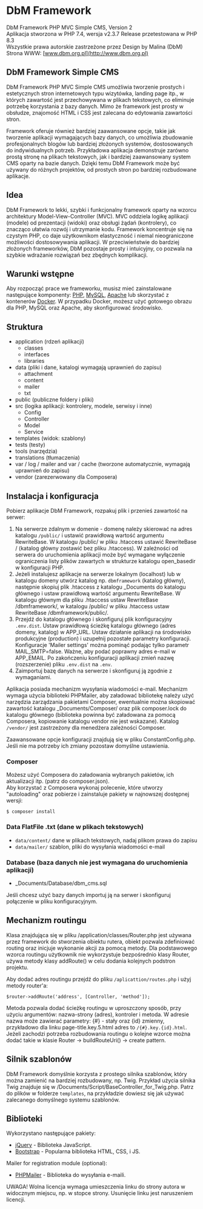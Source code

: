 # DbM Framework

DbM Framework PHP MVC Simple CMS, Version 2  
Aplikacja stworzona w PHP 7.4, wersja v2.3.7 Release przetestowana w PHP 8.3  
Wszystkie prawa autorskie zastrzeżone przez Design by Malina (DbM)  
Strona WWW: [www.dbm.org.pl](http://www.dbm.org.pl)  

## DbM Framework Simple CMS

DbM Framework PHP MVC Simple CMS umożliwia tworzenie prostych i estetycznych stron internetowych typu wizytówka, landing page itp., w których zawartość jest przechowywana w plikach tekstowych, co eliminuje potrzebę korzystania z bazy danych. Mimo że framework jest prosty w obsłudze, znajomość HTML i CSS jest zalecana do edytowania zawartości stron.

Framework oferuje również bardziej zaawansowane opcje, takie jak tworzenie aplikacji wymagających bazy danych, co umożliwia zbudowanie profesjonalnych blogów lub bardziej złożonych systemów, dostosowanych do indywidualnych potrzeb. Przykładowa aplikacja demonstruje zarówno prostą stronę na plikach tekstowych, jak i bardziej zaawansowany system CMS oparty na bazie danych. Dzięki temu DbM Framework może być używany do różnych projektów, od prostych stron po bardziej rozbudowane aplikacje.

## Idea

DbM Framework to lekki, szybki i funkcjonalny framework oparty na wzorcu architektury Model-View-Controller (MVC). MVC oddziela logikę aplikacji (modele) od prezentacji (widoki) oraz obsługi żądań (kontrolery), co znacząco ułatwia rozwój i utrzymanie kodu. Framework koncentruje się na czystym PHP, co daje użytkownikom elastyczność i niemal nieograniczone możliwości dostosowywania aplikacji. W przeciwieństwie do bardziej złożonych frameworków, DbM pozostaje prosty i intuicyjny, co pozwala na szybkie wdrażanie rozwiązań bez zbędnych komplikacji.

## Warunki wstępne

Aby rozpocząć prace we frameworku, musisz mieć zainstalowane następujące komponenty: [PHP](http://php.net), [MySQL](https://www.mysql.com), [Apache](https://httpd.apache.org) lub skorzystać z kontenerów [Docker](https://www.docker.com/). W przypadku Docker, możesz użyć gotowego obrazu dla PHP, MySQL oraz Apache, aby skonfigurować środowisko.

## Struktura

- application (rdzeń aplikacji)
  - classes
  - interfaces
  - libraries
- data (pliki i dane, katalogi wymagają uprawnień do zapisu)
  - attachment
  - content
  - mailer
  - txt
- public (publiczne foldery i pliki)
- src (logika aplikacji: kontrolery, modele, serwisy i inne)
  - Config
  - Controller
  - Model
  - Service
- templates (widok: szablony)
- tests (testy)
- tools (narzędzia)
- translations (tłumaczenia)
- var / log / mailer and var / cache (tworzone automatycznie, wymagają uprawnień do zapisu)
- vendor (zarezerwowany dla Composera)

## Instalacja i konfiguracja

Pobierz aplikacje DbM Framework, rozpakuj plik i przenieś zawartość na serwer:  
1. Na serwerze zdalnym w domenie - domenę należy skierować na adres katalogu `/public/` i ustawić prawidłową wartość argumentu RewriteBase. W katalogu /public/ w pliku .htaccess ustawić RewriteBase / (katalog główny zostawić bez pliku .htaccess). W zależności od serwera do uruchomienia aplikacji może być wymagane wyłączenie ograniczenia listy plików zawartych w strukturze katalogu open_basedir w konfiguracji PHP.
2. Jeżeli instalujesz aplikacje na serwerze lokalnym (localhost) lub w katalogu domeny utwórz katalog np. `dbmframework` (katalog główny), następnie skopiuj plik .htaccess z katalogu _Documents do katalogu głównego i ustaw prawidłową wartość argumentu RewriteBase. W katalogu głównym dla pliku .htaccess ustaw RewriteBase /dbmframework/, w katalogu /public/ w pliku .htaccess ustaw RewriteBase /dbmframework/public/.
3. Przejdź do katalogu głównego i skonfiguruj plik konfiguracyjny `.env.dist`. Ustaw prawidłową ścieżkę katalogu głównego (adres domeny, katalog) w APP_URL. Ustaw działanie aplikacji na środowisko produkcyjne (production) i uzupełnij pozostałe parametry konfiguracji. Konfiguracje 'Mailer settings' można pominąć podając tylko parametr MAIL_SMTP=false. Ważne, aby podać poprawny adres e-mail w APP_EMAIL. Po zakończeniu konfiguracji aplikacji zmień nazwę (rozszerzenie) pliku `.env.dist` na `.env`.
4. Zaimportuj bazę danych na serwerze i skonfiguruj ją zgodnie z wymaganiami.

Aplikacja posiada mechanizm wysyłania wiadomości e-mail. Mechanizm wymaga użycia biblioteki PHPMailer, aby załadować bibliotekę należy użyć narzędzia zarządzania pakietami Composer, ewentualnie można skopiować zawartość katalogu _Documents/Composer/ oraz plik composer.lock do katalogu głównego (biblioteka powinna być załadowana za pomocą Composera, kopiowanie katalogu vendor nie jest wskazane). Katalog `/vendor/` jest zastrzeżony dla menedżera zależności Composer.  

Zaawansowane opcje konfiguracji znajdują się w pliku ConstantConfig.php. Jeśli nie ma potrzeby ich zmiany pozostaw domyślne ustawienia.

### Composer

Możesz użyć Composera do załadowania wybranych pakietów, ich aktualizacji itp. (patrz do composer.json).  
Aby korzystać z Composera wykonaj polecenie, które utworzy "autoloading" oraz pobierze i zainstaluje pakiety w najnowszej dostępnej wersji:

```shell
$ composer install
```

### Data FlatFile .txt (dane w plikach tekstowych)

- `data/content/` dane w plikach tekstowych, nadaj plikom prawa do zapisu
- `data/mailer/` szablon, pliki do wysyłania wiadomości e-mail

### Database (baza danych nie jest wymagana do uruchomienia aplikacji)

- _Documents/Database/dbm_cms.sql

Jeśli chcesz użyć bazy danych importuj ją na serwer i skonfiguruj połączenie w pliku konfiguracyjnym.

## Mechanizm routingu

Klasa znajdująca się w pliku /application/classes/Router.php jest używana przez framework do stworzenia obiektu rutera, obiekt pozwala zdefiniować routing oraz inicjuje wykonanie akcji za pomocą metody. Dla podstawowego wzorca routingu użytkownik nie wykorzystuje bezpośrednio klasy Router, używa metody klasy addRoute() w celu dodania kolejnych podstron projektu.  

Aby dodać adres routingu przejdź do pliku `/aplicattion/routes.php` i użyj metody router'a:

```shell
$router->addRoute('address', [Controller, 'method']);
```

Metoda pozwala dodać ścieżkę routingu w uproszczony sposób, przy użyciu argumentów: nazwa-strony (adres), kontroler i metoda. W adresie nazwa może zawierać parametry: {#} - stały oraz {id} zmienny, przykładowo dla linku page-title.key.5.html adres to `/{#}.key.{id}.html`. Jeżeli zachodzi potrzeba rozbudowania routingu o kolejne wzorce można dodać takie w klasie Router -> buildRouteUri() -> create pattern.

## Silnik szablonów

DbM Framework domyślnie korzysta z prostego silnika szablonów, który można zamienić na bardziej rozbudowany, np. Twig. Przykład użycia silnika Twig znajduje się w /Documents/Script/BaseController_for_Twig.php. Patrz do plików w folderze `templates`, na przykładzie dowiesz się jak używać zalecanego domyślnego systemu szablonów.

## Biblioteki

Wykorzystano następujące pakiety:

* [jQuery](https://jquery.com) - Biblioteka JavaScript.
* [Bootstrap](https://getbootstrap.com) - Popularna biblioteka HTML, CSS, i JS.

Mailer for registration module (optional):

* [PHPMailer](https://github.com/PHPMailer/PHPMailer) - Biblioteka do wysyłania e-maili.

UWAGA! Wolna licencja wymaga umieszczenia linku do strony autora w widocznym miejscu, np. w stopce strony. Usunięcie linku jest naruszeniem licencji.
